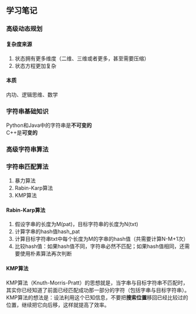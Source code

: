 ## 学习笔记
### 高级动态规划
#### 复杂度来源
1. 状态拥有更多维度（二维、三维或者更多，甚至需要压缩）
2. 状态方程更加复杂
#### 本质
内功、逻辑思维、数学
### 字符串基础知识
Python和Java中的字符串是**不可变的**  
C++是**可变的**  

### 高级字符串算法

### 字符串匹配算法
1. 暴力算法
2. Rabin-Karp算法
3. KMP算法

#### Rabin-Karp算法
1. 假设字串的长度为M(pat)，目标字符串的长度为N(txt)
2. 计算字串的hash值hash_pat
3. 计算目标字符串txt中每个长度为M的字串的hash值（共需要计算N-M+1次）
4. 比较hash值：如果hash值不同，字符串必然不匹配；如果hash值相同，还需要使用朴素算法再次判断
#### KMP算法
KMP算法（Knuth-Morris-Pratt）的思想就是，当字串与目标字符串不匹配时，其实你已经知道了前面已经匹配成功那一部分的字符（包括字串与目标字符串）。
KMP算法的想法是：设法利用这个已知信息，不要把**搜索位置**移回已经比较过的位置，继续把它向后移，这样就提高了效率。